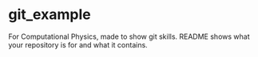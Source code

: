 # git_example
For Computational Physics, made to show git skills.
README shows what your repository is for and what it contains.
